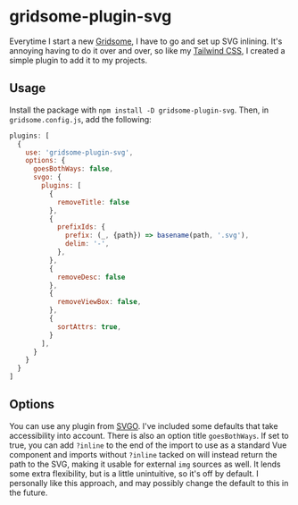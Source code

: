# gridsome-plugin-svg

Everytime I start a new [Gridsome](https://gridsome.org), I have to go and set up SVG inlining. It's annoying having to do it over and over, so like my [Tailwind CSS](https://github.com/brandonpittman/gridsome-plugin-tailwindcss), I created a simple plugin to add it to my projects. 

## Usage

Install the package with `npm install -D gridsome-plugin-svg`. Then, in `gridsome.config.js`, add the following:

```javascript
plugins: [
  {
    use: 'gridsome-plugin-svg',
    options: {
      goesBothWays: false,
      svgo: {
        plugins: [
          {
            removeTitle: false
          },
          {
            prefixIds: {
              prefix: (_, {path}) => basename(path, '.svg'),
              delim: '-',
            },
          },
          {
            removeDesc: false
          },
          {
            removeViewBox: false,
          },
          {
            sortAttrs: true,
          }
        ],
      }
    }
  }
]
```

## Options

You can use any plugin from [SVGO](https://github.com/svg/svgo#what-it-can-do). I've included some defaults that take accessibility into account. There is also an option title `goesBothWays`. If set to true, you can add `?inline` to the end of the import to use as a standard Vue component and imports without `?inline` tacked on will instead return the path to the SVG, making it usable for external `img` sources as well. It lends some extra flexibility, but is a little unintuitive, so it's off by default. I personally like this approach, and may possibly change the default to this in the future.
